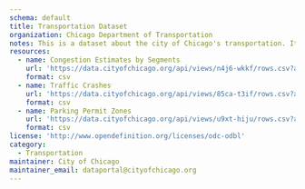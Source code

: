```yaml
---
schema: default
title: Transportation Dataset
organization: Chicago Department of Transportation
notes: This is a dataset about the city of Chicago's transportation. It contains data of congestion estimates, traffic crashes, and parking permit zones.
resources:
  - name: Congestion Estimates by Segments
    url: 'https://data.cityofchicago.org/api/views/n4j6-wkkf/rows.csv?accessType=DOWNLOAD'
    format: csv
  - name: Traffic Crashes
    url: 'https://data.cityofchicago.org/api/views/85ca-t3if/rows.csv?accessType=DOWNLOAD'
    format: csv
  - name: Parking Permit Zones
    url: 'https://data.cityofchicago.org/api/views/u9xt-hiju/rows.csv?accessType=DOWNLOAD'
    format: csv
license: 'http://www.opendefinition.org/licenses/odc-odbl'
category:
  - Transportation
maintainer: City of Chicago
maintainer_email: dataportal@cityofchicago.org
---
```

